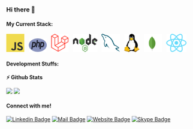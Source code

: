 ### Hi there 👋

<!--
**tohirRaihan/tohirRaihan** is a ✨ _special_ ✨ repository because its `README.md` (this file) appears on your GitHub profile.

Here are some ideas to get you started:

- 🔭 I’m currently working on ...
- 🌱 I’m currently learning ...
- 👯 I’m looking to collaborate on ...
- 🤔 I’m looking for help with ...
- 💬 Ask me about ...
- 📫 How to reach me: ...
- 😄 Pronouns: ...
- ⚡ Fun fact: ...
-->

#### My Current Stack:

<p>
<img height="48" width="48" src="assets/images/javascript-original.svg" alt="js"> &nbsp; <img height="36" width="48" src="assets/images/php.svg" alt="php"> &nbsp; <img height="48" src="assets/images/laravel-original.svg" alt="laravel"> &nbsp; <img height="48" width="65" src="assets/images/nodejs.svg" alt="nodejs"> &nbsp; <img height="48" src="assets/images/mysql.svg" alt="mysql"> &nbsp; <img height="48" src="assets/images/linux-original.svg" alt="postgress"> &nbsp; <img height="48" src="assets/images/mongodb.svg" alt="mongodb"> &nbsp; <img height="48" src="assets/images/react-original.svg" alt="linux">
</p>

#### Development Stuffs:

<b>⚡ Github Stats</b>

<p float="left">
    <img height="180em" src="https://github-readme-stats.vercel.app/api?username=tohirRaihan&show_icons=true&hide_border=true&&count_private=true&include_all_commits=true" /> 
    <img height="180em" src="https://github-readme-stats.vercel.app/api/top-langs/?username=tohirRaihan&show_icons=true&hide_border=true&layout=compact&langs_count=8"/>
</p>

#### Connect with me!

[![Linkedin Badge](https://img.shields.io/badge/LinkedIn-0077B5?style=for-the-badge&logo=linkedin&logoColor=white)](https://www.linkedin.com/in/tohirraihan/)
[![Mail Badge](https://img.shields.io/badge/Gmail-D14836?style=for-the-badge&logo=gmail&logoColor=white)](mailto:tohir.raihan@gmail.com)
[![Website Badge](https://img.shields.io/badge/website-000000?style=for-the-badge&logo=About.me&logoColor=white)](https://tohirraihan.com)
[![Skype Badge](https://img.shields.io/badge/Skype-00AFF0?style=for-the-badge&logo=skype&logoColor=white)](tohir.raihan)

<!-- [![Behance Badge](https://img.shields.io/badge/Behance-0054F7?style=for-the-badge&logo=behance&logoColor=white)](https://www.behance.net/sumonskys) -->

<!-- [![Binance Badge](https://img.shields.io/badge/Binance-FCD535?style=for-the-badge&logo=binance&logoColor=white)](https://testnet.bscscan.com/token/0x5e97cae83e111dfb14ac26ec0c3640b4258adb16?a=0xbE472Cd92898E1319931bFA713368FA25B9EB7d0) -->
